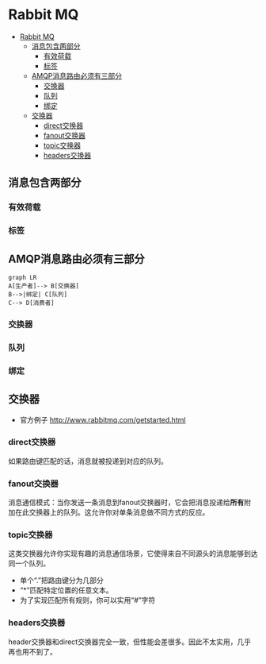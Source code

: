 # Rabbit MQ

<!-- TOC -->

- [Rabbit MQ](#rabbit-mq)
    - [消息包含两部分](#消息包含两部分)
        - [有效荷载](#有效荷载)
        - [标签](#标签)
    - [AMQP消息路由必须有三部分](#amqp消息路由必须有三部分)
        - [交换器](#交换器)
        - [队列](#队列)
        - [绑定](#绑定)
    - [交换器](#交换器-1)
        - [direct交换器](#direct交换器)
        - [fanout交换器](#fanout交换器)
        - [topic交换器](#topic交换器)
        - [headers交换器](#headers交换器)

<!-- /TOC -->

## 消息包含两部分
### 有效荷载
### 标签

## AMQP消息路由必须有三部分

```
graph LR
A[生产者]--> B[交换器]
B-->|绑定| C[队列]
C--> D[消费者]
```




### 交换器
 
### 队列

### 绑定


## 交换器

- 官方例子 http://www.rabbitmq.com/getstarted.html

### direct交换器

如果路由键匹配的话，消息就被投递到对应的队列。

### fanout交换器

消息通信模式：当你发送一条消息到fanout交换器时，它会把消息投递给**所有**附加在此交换器上的队列。这允许你对单条消息做不同方式的反应。

### topic交换器

这类交换器允许你实现有趣的消息通信场景，它使得来自不同源头的消息能够到达同一个队列。

- 单个“.”把路由键分为几部分
- “*”匹配特定位置的任意文本。
- 为了实现匹配所有规则，你可以实用“#”字符

### headers交换器

header交换器和direct交换器完全一致，但性能会差很多。因此不太实用，几乎再也用不到了。
